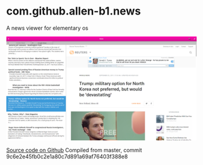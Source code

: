 # com.github.allen-b1.news
A news viewer for elementary os

![Screenshot](https://github.com/Allen-B1/news/blob/master/screenshot.png)

[Source code on Github](https://github.com/allen-b1/news)
Compiled from master, commit 9c6e2e45fb0c2e1a80c7d891a69af76403f388e8
